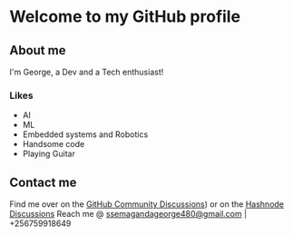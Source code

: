 
# Welcome to my GitHub profile

## About me
I'm George, a Dev and a Tech enthusiast! 

### Likes
* AI
* ML
* Embedded systems and Robotics
* Handsome code
* Playing Guitar

## Contact me
Find me over on the [GitHub Community Discussions](https://github.com/Ssemaganda-George)) or on the [Hashnode Discussions](ssgeorge480.hashnode.dev)
Reach me @ ssemagandageorge480@gmail.com | +256759918649

<!---
Ssemaganda-George/Ssemaganda-George is a ✨ special ✨ repository because its `README.md` (this file) appears on your GitHub profile.
You can click the Preview link to take a look at your changes.
--->
